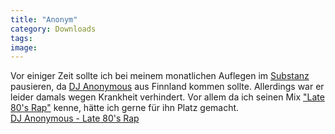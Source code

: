 ```yaml
---
title: "Anonym"
category: Downloads
tags: 
image: 
---
```


Vor einiger Zeit sollte ich bei meinem monatlichen Auflegen im [Substanz](http://www.substanz-club.de) pausieren, da [DJ Anonymous](http://www.djanonymous.fi) aus Finnland kommen sollte. Allerdings war er leider damals wegen Krankheit verhindert. Vor allem da ich seinen Mix ["Late 80's Rap"](http://www.djanonymous.fi/2007/05/late-80s-rap.html) kenne, hätte ich gerne für ihn Platz gemacht.  
[DJ Anonymous - Late 80's Rap](http://www.djanonymous.fi/2007/05/late-80s-rap.html)